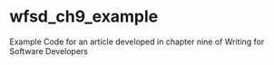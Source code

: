 # wfsd_ch9_example
Example Code for an article developed in chapter nine of Writing for Software Developers
